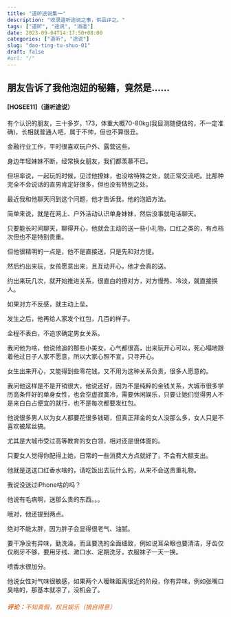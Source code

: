 ```yaml
---
title: "道听途说集一"
description: "收录道听途说之事，供品评之。"
tags: ["道听", "途说", "消遣"]
date: 2023-09-04T14:17:50+08:00
categories: ["道听", "途说"]
slug: "dao-ting-tu-shuo-01"
draft: false
#url: "/"
---
```


## 朋友告诉了我他泡妞的秘籍，竟然是……
#### [HOSEE11]（道听途说）

有个认识的朋友，三十多岁，173，体重大概70-80kg(我目测随便估的，不一定准确)，长相就普通人吧，属于不帅，但也不算很丑。

金融行业工作，平时很喜欢玩户外、露营这些。

身边年轻妹妹不断，经常换女朋友，我们都羡慕不已。

但坦率说，一起玩的时候，见过他撩妹，也没啥特殊之处，就正常交流吧。比那种完全不会说话的直男肯定好很多，但也没有特别之处。

最近我和他聊天问到这个问题，他才告诉我，他的泡妞方法。

简单来说，就是在网上、户外活动认识单身妹妹，然后没事就电话聊天。

只要能长时间聊天，聊得开心，他就会主动的送一些小礼物，口红之类的，有点档次但也不是特别贵重。

但他很精明的一点是，他不是直接送，只是先和对方提。

然后约出来玩，女孩愿意出来，且互动开心，他才会真的送。

约出来玩几次，就开始推进关系，很直白的撩对方，对方慢热、冷淡，就直接换人。

如果对方不反感，就主动上垒。

发生之后，他再给人家发个红包，几百的样子。

全程不表白，不追求确定男女关系。

我问他为啥，他说他追的那些小美女，心气都很高，出来玩开心可以，死心塌地跟着他过日子人家不愿意，所以大家心照不宣，只寻开心。

女生出来开心，又能得到些零花钱，又不用为这种关系负责，很多人愿意的。

我问他这样是不是开销很大，他说还好，因为不是纯粹的金钱关系，大城市很多学历高条件好的单身女性，也会空虚寂寞冷，需要休闲娱乐，只要让她们觉得男人不是来白白占便宜的就行，也不是每次都要发红包。

他说很多男人以为女人都要花很多钱砸，但真正拜金的女人没那么多，女人只是不喜欢被屌丝搞。

尤其是大城市受过高等教育的女白领，相对还是很体面的。

只要女人觉得你配得上她，日常的一些消费大方点就好了，不会有大额支出。

他就是送送口红香水啥的，请吃饭出去玩什么的，从来不会送贵重礼物。

我说没送过iPhone啥的吗？

他说有毛病啊，送那么贵的东西。。。

哦对，他还提到两点。

绝对不能太胖，因为胖子会显得很老气、油腻。

要干净没有异味，勤洗澡，而且要洗的全面细致，例如说耳朵眼也要清洁，牙齿仅仅刷牙不够，要用牙线、漱口水、定期洗牙，衣服袜子一天一换。

喷香水很加分。

他说女性对气味很敏感，如果两个人暧昧距离很近的阶段，你有异味，例如张嘴口臭啥的，那基本就凉了，没机会了。

###### <p style="color: chocolate;"><strong>评论：</strong>不知真假，权且娱乐（摘自得意）</p>